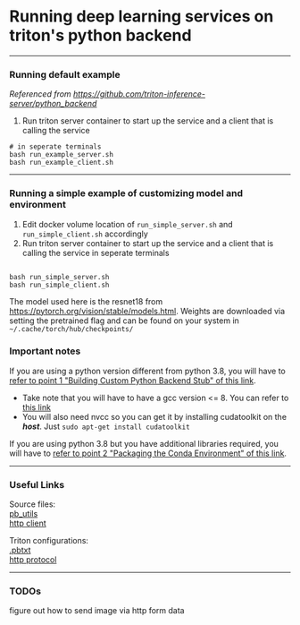 # Running deep learning services on triton's python backend
---
### Running default example  
*Referenced from https://github.com/triton-inference-server/python_backend*

1) Run triton server container to start up the service and a client that is calling the service
```
# in seperate terminals
bash run_example_server.sh
bash run_example_client.sh
```
---

### Running a simple example of customizing model and environment
1) Edit docker volume location of `run_simple_server.sh` and `run_simple_client.sh` accordingly
1) Run triton server container to start up the service and a client that is calling the service in seperate terminals
```

bash run_simple_server.sh
bash run_simple_client.sh
```
The model used here is the resnet18 from https://pytorch.org/vision/stable/models.html. Weights are downloaded via setting the pretrained flag and can be found on your system in `~/.cache/torch/hub/checkpoints/` 

### Important notes
If you are using a python version different from python 3.8, you will have to [refer to point 1 "Building Custom Python Backend Stub" of this link](https://github.com/triton-inference-server/python_backend#using-custom-python-execution-environments). 

* Take note that you will have to have a gcc version <= 8. You can refer to [this link](https://linuxconfig.org/how-to-switch-between-multiple-gcc-and-g-compiler-versions-on-ubuntu-20-04-lts-focal-fossa)
* You will also need nvcc so you can get it by installing cudatoolkit on the ***host***. Just `sudo apt-get install cudatoolkit`

If you are using python 3.8 but you have additional libraries required, you will have to [refer to point 2 "Packaging the Conda Environment" of this link](https://github.com/triton-inference-server/python_backend#using-custom-python-execution-environments). 

---

### Useful Links

Source files:  
[pb_utils](https://github.com/triton-inference-server/python_backend/blob/main/src/resources/triton_python_backend_utils.py)  
[http client](https://github.com/bytedance/triton-inference-server/blob/master/docs/model_configuration.md)

Triton configurations:  
[.pbtxt](https://github.com/bytedance/triton-inference-server/blob/master/docs/model_configuration.md)  
[http protocol](https://github.com/kubeflow/kfserving/blob/master/docs/predict-api/v2/required_api.md)

---

### TODOs
figure out how to send image via http form data